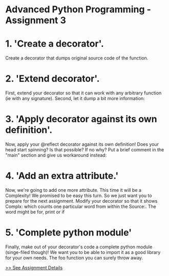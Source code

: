 # Advanced Python Programming - Assignment 3

# 1. 'Create a decorator'.
Create a decorator that dumps original source code of the function.

# 2. 'Extend decorator'.
First, extend your decorator so that it can work with any arbitrary function (ie with any signature). Second, let it dump a bit more information:

# 3. 'Apply decorator against its own definition'.
Now, apply your @reflect decorator against its own definition! Does your head start spinning? Is that possible? If no why? Put a brief comment in the "main" section and give us workaround instead:

# 4. 'Add an extra attribute.'
Now, we're going to add one more attribute. This time it will be a Complexity! We promised to be easy this turn. So we just want you to prepare for the next assignment. Modify your decorator so that it shows Complx: which counts one particular word from within the Source:. The word might be for, print or if

# 5. 'Complete python module'
Finally, make out of your decorator's code a complete python module (singe-filed though)! We want you to be able to import it as a good library for your own needs. The foo function you can surely throw away.

[>> See Assignment Details ](https://github.com/Gbolly007/AdvancedPython/tree/master/Assignment3/Assignment_3.pdf) 